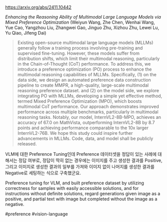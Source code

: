 https://arxiv.org/abs/2411.10442

*Enhancing the Reasoning Ability of Multimodal Large Language Models via Mixed Preference Optimization* (Weiyun Wang, Zhe Chen, Wenhai Wang, Yue Cao, Yangzhou Liu, Zhangwei Gao, Jinguo Zhu, Xizhou Zhu, Lewei Lu, Yu Qiao, Jifeng Dai)

> Existing open-source multimodal large language models (MLLMs) generally follow a training process involving pre-training and supervised fine-tuning. However, these models suffer from distribution shifts, which limit their multimodal reasoning, particularly in the Chain-of-Thought (CoT) performance. To address this, we introduce a preference optimization (PO) process to enhance the multimodal reasoning capabilities of MLLMs. Specifically, (1) on the data side, we design an automated preference data construction pipeline to create MMPR, a high-quality, large-scale multimodal reasoning preference dataset. and (2) on the model side, we explore integrating PO with MLLMs, developing a simple yet effective method, termed Mixed Preference Optimization (MPO), which boosts multimodal CoT performance. Our approach demonstrates improved performance across multiple benchmarks, particularly in multimodal reasoning tasks. Notably, our model, InternVL2-8B-MPO, achieves an accuracy of 67.0 on MathVista, outperforming InternVL2-8B by 8.7 points and achieving performance comparable to the 10x larger InternVL2-76B. We hope this study could inspire further advancements in MLLMs. Code, data, and model shall be publicly released.

VLM에 대한 Preference Tuning인데 Preference 데이터셋을 정답이 있는 사례에 대해서는 정답 여부로, 정답이 딱히 없는 경우에는 이미지를 주고 생성한 결과를 Positive, 그리고 이미지로 생성한 결과의 일부를 가져와 이미지 없이 나머지를 생성한 결과를 Negative로 세팅하는 식으로 구축했군요.

<english>
Preference tuning for VLM, and built preference dataset by utilizing correctness for samples with easily accessible solutions, and for instructions without definite solutions, regard generations given image as a positive, and partial text with image but completed without the image as a negative.
</english>

#preference #vision-language 